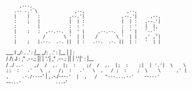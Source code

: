 
                                                                   
         ,---._                                                    
       .-- -.' \              ,--,                ,--,             
       |    |   :           ,--.'|              ,--.'|     ,--,    
       :    ;   |           |  | :              |  | :   ,--.'|    
       :        |           :  : '              :  : '   |  |,     
       |    :   :  ,--.--.  |  ' |     ,--.--.  |  ' |   `--'_     
       :          /       \ '  | |    /       \ '  | |   ,' ,'|    
       |    ;   |.--.  .-. ||  | :   .--.  .-. ||  | :   '  | |    
   ___ l          \__\/: . .'  : |__  \__\/: . .'  : |__ |  | :    
 /    /\    J   : ," .--.; ||  | '.'| ," .--.; ||  | '.'|'  : |__  
/  ../  `..-    ,/  /  ,.  |;  :    ;/  /  ,.  |;  :    ;|  | '.'| 
\    \         ;;  :   .'   \  ,   /;  :   .'   \  ,   / ;  :    ; 
 \    \      ,' |  ,     .-./---`-' |  ,     .-./---`-'  |  ,   /  
  "---....--'    `--`---'            `--`---'             ---`-'   
                                                                   
